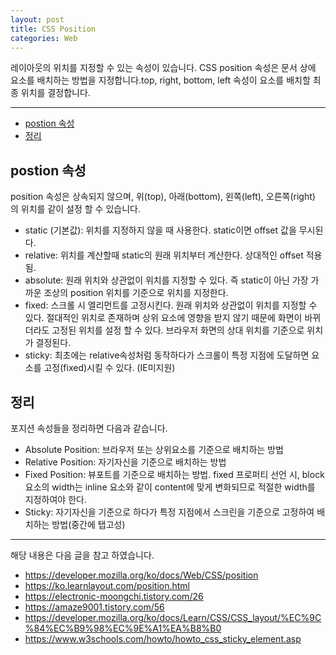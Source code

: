 ```yaml
---
layout: post
title: CSS Position
categories: Web
---
```


레이아웃의 위치를 지정할 수 있는 속성이 있습니다. CSS position 속성은 문서 상에 요소를 배치하는 방법을 지정합니다.top, right, bottom, left 속성이 요소를 배치할 최종 위치를 결정합니다.

<hr />

<!-- vscode-markdown-toc -->

- [postion 속성](#postion-속성)
- [정리](#정리)

<!-- vscode-markdown-toc-config
	numbering=false
	autoSave=true
	/vscode-markdown-toc-config -->
<!-- /vscode-markdown-toc -->

## <a name='postion-속성'></a>postion 속성

position 속성은 상속되지 않으며, 위(top), 아래(bottom), 왼쪽(left), 오른쪽(right) 의 위치를 같이 설정 할 수 있습니다.

- static (기본값): 위치를 지정하지 않을 때 사용한다. static이면 offset 값을 무시된다.
- relative: 위치를 계산할때 static의 원래 위치부터 계산한다. 상대적인 offset 적용됨.
- absolute: 원래 위치와 상관없이 위치를 지정할 수 있다. 즉 static이 아닌 가장 가까운 조상의 position 위치를 기준으로 위치를 지정한다.
- fixed: 스크롤 시 엘리먼트를 고정시킨다. 원래 위치와 상관없이 위치를 지정할 수 있다. 절대적인 위치로 존재하며 상위 요소에 영향을 받지 않기 때문에 화면이 바뀌더라도 고정된 위치를 설정 할 수 있다. 브라우저 화면의 상대 위치를 기준으로 위치가 결정된다.
- sticky: 최초에는 relative속성처럼 동작하다가 스크롤이 특정 지점에 도달하면 요소를 고정(fixed)시킬 수 있다. (IE미지원)

## <a name='정리'></a>정리

포지션 속성들을 정리하면 다음과 같습니다.

- Absolute Position: 브라우저 또는 상위요소를 기준으로 배치하는 방법
- Relative Position: 자기자신을 기준으로 배치하는 방법
- Fixed Position: 뷰포트를 기준으로 배치하는 방법. fixed 프로퍼티 선언 시, block 요소의 width는 inline 요소와 같이 content에 맞게 변화되므로 적절한 width를 지정하여야 한다.
- Sticky: 자기자신을 기준으로 하다가 특정 지점에서 스크린을 기준으로 고정하여 배치하는 방법(중간에 탭고성)

---

해당 내용은 다음 글을 참고 하였습니다.

- https://developer.mozilla.org/ko/docs/Web/CSS/position
- https://ko.learnlayout.com/position.html
- https://electronic-moongchi.tistory.com/26
- https://amaze9001.tistory.com/56
- https://developer.mozilla.org/ko/docs/Learn/CSS/CSS_layout/%EC%9C%84%EC%B9%98%EC%9E%A1%EA%B8%B0
- https://www.w3schools.com/howto/howto_css_sticky_element.asp
